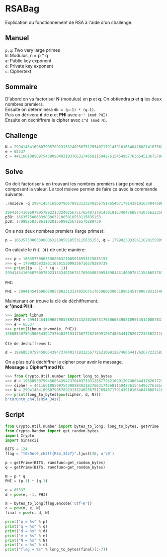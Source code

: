 # RSABag
Explication du fonctionnement de RSA à l'aide d'un challenge.
## Manuel
```p,q```: Two very large primes<br/>
```N```: Modulus, n = p * q<br/>
```e```: Public key exponent<br/>
```d```: Private key exponent<br/>
```c```: Ciphertext<br/>
## Sommaire
D'abord on va factoriser **N** (modulus) en **p** et **q**. On obtiendra **p** et **q** les deux nombres premiers.<br/>
Ensuite on déterminera ```ΦN = (p−1) * (q−1)```.<br/>
Puis on dérivera **d** de **e** et **PHI** avec ```e⁻¹ (mod PHI)```.<br/>
Ensuite on déchiffrera le cipher avec ```C^d (mod N)```.<br/>
## Challenge
```py
N = 299414541696079057892313324025675176540717914391016340476887410756223595067
e = 65537
c = 4411661085097543909849318376631746681150427615454967763654513675784095561
```
## Solve
On doit factoriser ``N`` en trouvant les nombres premiers (large primes) qui composent la valeur.
Le tool msieve permet de faire ça avec la commande suivante: 
```py
./msieve -q 299414541696079057892313324025675176540717914391016340476887410756223595067

299414541696079057892313324025675176540717914391016340476887410756223595067
p38: 16635750863390806321005018553115635153
p38: 17998258338611020155099256716570289739
```
On a nos deux nombres premiers (large primes):
```py
p = 16635750863390806321005018553115635153, q = 17998258338611020155099256716570289739
```
On calcule le ```PHI (Φ)``` de cette manière:
```py
>>> p = 16635750863390806321005018553115635153
>>> q = 17998258338611020155099256716570289739
>>> print((p - 1) * (q - 1))
299414541696079057892313324025675176506083905189014514000783135486537670176
```
```PHI```:
```py
PHI = 299414541696079057892313324025675176506083905189014514000783135486537670176
```
Maintenant on trouve la clé de déchiffrement.<br/>
**e⁻¹(mod PHI)**:
```py
>>> import libnum
>>> PHI = 299414541696079057892313324025675176506083905189014514000783135486537670176
>>> e = 65537
>>> print(libnum.invmod(e, PHI))
198685307594500543947370403719312567726216991207486644176267723258221107745
```
```Clé de déchiffrement```:
```py
d = 198685307594500543947370403719312567726216991207486644176267723258221107745
```
On a plus qu'à déchiffrer le cipher pour avoir le message.<br/>
**Message = Cipherᵈ(mod N)**:
```py
>>> from Crypto.Util.number import long_to_bytes
>>> d = 198685307594500543947370403719312567726216991207486644176267723258221107745
>>> cipher = 4411661085097543909849318376631746681150427615454967763654513675784095561
>>> N = 299414541696079057892313324025675176540717914391016340476887410756223595067
>>> print(long_to_bytes(pow(cipher, d, N)))
b't0r0nt0_ch4ll{R54_34zY}'
```
## Script
```py
from Crypto.Util.number import bytes_to_long, long_to_bytes, getPrime
from Crypto.Random import get_random_bytes 
import Crypto
import binascii

BITS = 124
flag = "t0r0nt0_ch4ll{R54_34zY}".ljust(30, u'\0')

p = getPrime(BITS, randfunc=get_random_bytes)
q = getPrime(BITS, randfunc=get_random_bytes)

N = p * q
PHI = (p-1) * (q-1)

e = 65537
d = pow(e, -1, PHI)

m = bytes_to_long(flag.encode('utf-8'))
c = pow(m, e, N)
final = pow(c, d, N)

print("p = %s" % p)
print("q = %s" % q)
print("d = %s" % d)
print("e = %s" % e)
print("N = %s" % N)
print("c = %s" % c)
print("flag = %s" % long_to_bytes(final)[:-7])
```
